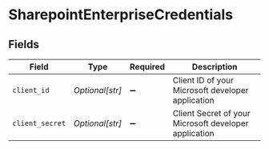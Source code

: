 # SharepointEnterpriseCredentials


## Fields

| Field                                                 | Type                                                  | Required                                              | Description                                           |
| ----------------------------------------------------- | ----------------------------------------------------- | ----------------------------------------------------- | ----------------------------------------------------- |
| `client_id`                                           | *Optional[str]*                                       | :heavy_minus_sign:                                    | Client ID of your Microsoft developer application     |
| `client_secret`                                       | *Optional[str]*                                       | :heavy_minus_sign:                                    | Client Secret of your Microsoft developer application |
